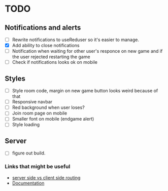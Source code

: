 # TODO
## Notifications and alerts
- [ ] Rewrite notifications to useReduser so it's easier to manage. 
- [X] Add ability to close notifications
- [ ] Notification when waiting for other user's responce on new game and if the user rejected restarting the game 
- [ ] Check if notifications looks ok on mobile

## Styles
- [ ] Style room code, margin on new game button looks weird because of that
- [ ] Responsive navbar
- [ ] Red background when user loses?
- [ ] Join room page on mobile
- [ ] Smaller font on mobile (endgame alert)
- [ ] Style loading 

## Server
- [ ] figure out build.

### Links that might be useful
- [server side vs client side routing](https://stackoverflow.com/questions/27928372/react-router-urls-dont-work-when-refreshing-or-writing-manually)
- [Documentation](https://create-react-app.dev/docs/deployment/)
